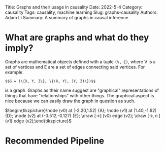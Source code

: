 Title: Graphs and their usage in causality
Date: 2022-5-4
Category: causality
Tags: causality, machine learning
Slug: graphs-causality
Authors: Adam Li
Summary: A summary of graphs in causal inference.

# What are graphs and what do they imply?

Graphs are mathematical objects defined with a tuple `(V, E)`, where V is a set of vertices and E are a set of edges connecting said vertices. For example:

    $$G = (\{X, Y, Z\}, \{(X, Y), (Y, Z)\})$$

is a graph. Graphs as their name suggest are "graphical" representations of things that have "relationships" with other things. The graphical aspect is nice because we can easily draw the graph in question as such.

$\begin{tikzpicture}\node (v0) at (-2.20,1.52) {A};
\node (v1) at (1.40,-1.62) {D};
\node (v2) at (-0.512,-0.127) {E};
\draw [->] (v0) edge (v2);
\draw [->,<-] (v1) edge (v2);\end{tikzpicture}$

# Recommended Pipeline